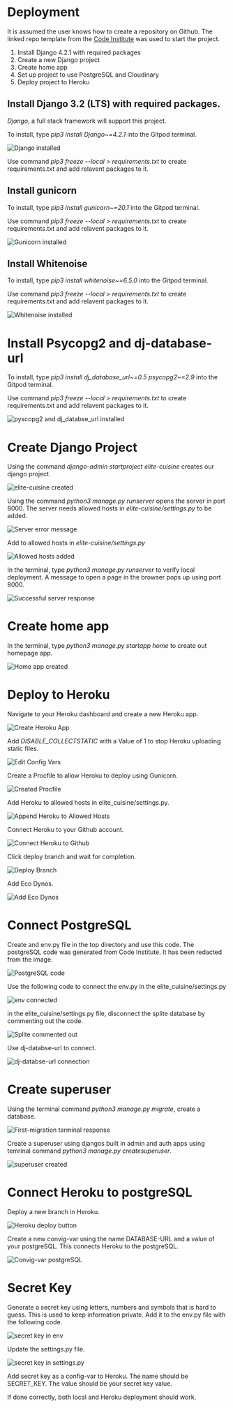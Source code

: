 # Deployment

It is assumed the user knows how to create a repository on Github.
The linked repo template from the [Code Institute](https://github.com/Code-Institute-Org/gitpod-full-template) was used to start the project.

1. Install Django 4.2.1 with required packages
2. Create a new Django project
3. Create home app
3. Set up project to use PostgreSQL and Cloudinary
4. Deploy project to Heroku

## Install Django 3.2 (LTS) with required packages.

*Django*, a full stack framework will support this project.

To install, type *pip3 install Django~=4.2.1* into the Gitpod terminal.

![Django installed](docs/local_deployment/id-01-install-django.png)

Use command *pip3 freeze --local > requirements.txt* to create requirements.txt and add relavent packages to it. 

## Install gunicorn

To install, type *pip3 install gunicorn~=20.1* into the Gitpod terminal.

Use command *pip3 freeze --local > requirements.txt* to create requirements.txt and add relavent packages to it.


![Gunicorn installed](docs/heroku_deployment/hd-03-gunicorn-install.png)

## Install Whitenoise

To install, type *pip3 install whitenoise~=6.5.0* into the Gitpod terminal.

Use command *pip3 freeze --local > requirements.txt* to create requirements.txt and add relavent packages to it.

![Whitenoise installed](docs/heroku_deployment/hd-09-whitenoise.png)

# Install Psycopg2 and dj-database-url

To install, type *pip3 install dj_database_url~=0.5 psycopg2~=2.9* into the Gitpod terminal.

Use command *pip3 freeze --local > requirements.txt* to create requirements.txt and add relavent packages to it.

![pyscopg2 and dj_databse_url installed](docs/local_deployment/post-01-requirements.png)

# Create Django Project

Using the command *django-admin startproject elite-cuisine* creates our django project.

![elite-cuisine created](docs/local_deployment/cp-01-elite-cuisine-project.png)

Using the command *python3 manage.py runserver* opens the server in port 8000. The server needs allowed hosts in *elite-cuisine/settings.py* to be added.

![Server error message](docs/local_deployment/cp-02-allowed-hosts.png)

Add to allowed hosts in *elite-cuisine/settings.py*

![Allowed hosts added](docs/local_deployment/cp-03-allowed-hosts-added.png)

In the terminal, type *python3 manage.py runserver* to verify local deployment. A message to open a page in the browser pops up using port 8000.

![Successful server response](docs/local_deployment/cp-04-succesful-server.png)

# Create home app

In the terminal, type *python3 manage.py startapp home* to create out homepage app.

![Home app created](docs/local_deployment/ca-01-create-home-app.png)

# Deploy to Heroku 

Navigate to your Heroku dashboard and create a new Heroku app.

![Create Heroku App](docs/heroku_deployment/hd-01-create-app.png)

Add *DISABLE_COLLECTSTATIC* with a Value of 1 to stop Heroku uploading static files.

![Edit Config Vars](docs/heroku_deployment/hd-02-config-vars.png)

Create a Procfile to allow Heroku to deploy using Gunicorn.

![Created Procfile](docs/heroku_deployment/hd-04-procfile.png)

Add Heroku to allowed hosts in elite_cuisine/settings.py.

![Append Heroku to Allowed Hosts](docs/heroku_deployment/hd-05-allowed-hosts.png)

Connect Heroku to your Github account.

![Connect Heroku to Github](docs/heroku_deployment/hd-06-heroku-github.png)

Click deploy branch and wait for completion.

![Deploy Branch](docs/heroku_deployment/hd-07-deploy-branch.png)

Add Eco Dynos.

![Add Eco Dynos](docs/heroku_deployment/hd-08-eco-dynos.png)

# Connect PostgreSQL

Create and env.py file in the top directory and use this code. The postgreSQL code was generated from Code Institute. It has been redacted from the image.

![PostgreSQL code](docs/local_deployment/post-02-env.png)

Use the following code to connect the env.py in the elite_cuisine/settings.py

![env connected](docs/local_deployment/post-03-connect-env.png)

in the elite_cuisine/settings.py file, disconnect the splite database by commenting out the code.

![Splite commented out](docs/local_deployment/post-04-disconnect-splite-database.png)

Use dj-databse-url to connect.

![dj-databse-url connection](docs/local_deployment/post-05-dj-databse-url.png)

# Create superuser

Using the terminal command *python3 manage.py migrate*, create a database.

![First-migration terminal response](docs/local_deployment/post-06-first-migrate.png)

Create a superuser using djangos built in admin and auth apps using temrinal command *python3 manage.py createsuperuser*.

![superuser created](docs/local_deployment/superuser-01.png)

# Connect Heroku to postgreSQL

Deploy a new branch in Heroku.

![Heroku deploy button](docs/local_deployment/post-07-deploy.png)

Create a new convig-var using the name DATABASE-URL and a value of your postgreSQL. This connects Heroku to the postgreSQL.

![Convig-var postgreSQL](docs/local_deployment/post-08-config-vars-postgresql.png)

# Secret Key

Generate a secret key using letters, numbers and symbols that is hard to guess. This is used to keep information private.
Add it to the env.py file with the following code.

![secret key in env](docs/local_deployment/sk-01-env.png)

Update the settings.py file.

![secret key in settings.py](docs/local_deployment/sk-02-settings.png)

Add secret key as a config-var to Heroku. The name should be SECRET_KEY. The value should be your secret key value. 

If done correctly, both local and Heroku deployment should work.

